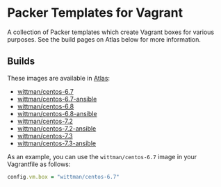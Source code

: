 # Packer Templates for Vagrant

A collection of Packer templates which create Vagrant boxes for various purposes. See the build pages on Atlas below for more information.

## Builds

These images are available in [Atlas](https://atlas.hashicorp.com):

 - [wittman/centos-6.7](https://atlas.hashicorp.com/wittman/boxes/centos-6.7)
 - [wittman/centos-6.7-ansible](https://atlas.hashicorp.com/wittman/boxes/centos-6.7-ansible)
 - [wittman/centos-6.8](https://atlas.hashicorp.com/wittman/boxes/centos-6.8)
 - [wittman/centos-6.8-ansible](https://atlas.hashicorp.com/wittman/boxes/centos-6.8-ansible)
 - [wittman/centos-7.2](https://atlas.hashicorp.com/wittman/boxes/centos-7.2)
 - [wittman/centos-7.2-ansible](https://atlas.hashicorp.com/wittman/boxes/centos-7.2-ansible)
 - [wittman/centos-7.3](https://atlas.hashicorp.com/wittman/boxes/centos-7.3)
 - [wittman/centos-7.3-ansible](https://atlas.hashicorp.com/wittman/boxes/centos-7.3-ansible)

As an example, you can use the `wittman/centos-6.7` image in your Vagrantfile as follows:

``` ruby
config.vm.box = "wittman/centos-6.7"
```
